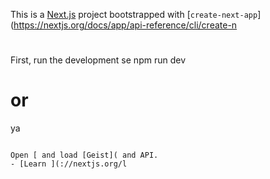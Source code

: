 This is a [Next.js](https://nextjs.org) project bootstrapped with [`create-next-app`](https://nextjs.org/docs/app/api-reference/cli/create-n

#
First, run the development se
npm run dev
# or
ya
```

Open [ and load [Geist]( and API.
- [Learn ](://nextjs.org/l
